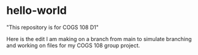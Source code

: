 # hello-world
"This repository is for COGS 108 D1"

Here is the edit I am making on a branch from main to simulate branching and working on files for my COGS 108 group project. 
